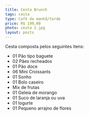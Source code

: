 ```yaml
---
title: Cesta Brunch
tags: cesta
type: Café da manhã/tarde
price: R$ 199,00
photo: cesta 2.jpg
layout: posts
---
```

Cesta composta pelos seguintes itens:

- 01 Pão tipo baguete
- 02 Pães recheados
- 01 Pão doce
- 06 Mini Croissants
- 01 Sonho
- 01 Bolo caseiro
- Mix de frutas
- 01 Geleia de morango
- 01 Suco de laranja ou uva
- 01 Iogurte
- 01 Pequeno arrajno de flores